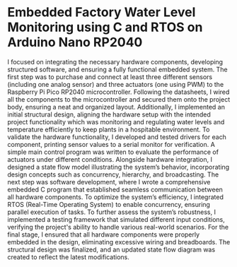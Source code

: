 # Embedded Factory Water Level Monitoring using C and RTOS on Arduino Nano RP2040 
I focused on integrating the necessary hardware components, developing structured software, and ensuring a fully functional embedded system. The first step was to purchase and connect at least three different sensors (including one analog sensor) and three actuators (one using PWM) to the Raspberry Pi Pico RP2040 microcontroller. Following the datasheets, I wired all the components to the microcontroller and secured them onto the project body, ensuring a neat and organized layout. Additionally, I implemented an initial structural design, aligning the hardware setup with the intended project functionality which was monitoring and regulating water levels and temperature efficiently to keep plants in a hospitable environment.
To validate the hardware functionality, I developed and tested drivers for each component, printing sensor values to a serial monitor for verification. A simple main control program was written to evaluate the performance of actuators under different conditions. Alongside hardware integration, I designed a state flow model illustrating the system’s behavior, incorporating design concepts such as concurrency, hierarchy, and broadcasting.
The next step was software development, where I wrote a comprehensive embedded C program that established seamless communication between all hardware components. To optimize the system’s efficiency, I integrated RTOS (Real-Time Operating System) to enable concurrency, ensuring parallel execution of tasks. To further assess the system’s robustness, I implemented a testing framework that simulated different input conditions, verifying the project's ability to handle various real-world scenarios.
For the final stage, I ensured that all hardware components were properly embedded in the design, eliminating excessive wiring and breadboards. The structural design was finalized, and an updated state flow diagram was created to reflect the latest modifications. 
